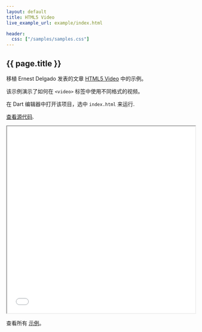 ```yaml
---
layout: default
title: HTML5 Video
live_example_url: example/index.html

header:
  css: ["/samples/samples.css"]
---
```


## {{ page.title }}

移植 Ernest Delgado 发表的文章
[HTML5 Video](http://www.html5rocks.com/en/tutorials/video/basics/)
中的示例。

该示例演示了如何在 `<video>` 标签中使用不同格式的视频。

在 Dart 编辑器中打开该项目，选中 `index.html` 来运行.

[查看源代码](https://github.com/dart-lang/dart-samples/tree/master/web/html5/video/basics).

<iframe class="running-app-frame"
        style="height:500px;width:100%;"
        src="{{page.live_example_url}}">
</iframe>

查看所有 [示例](/samples/)。
